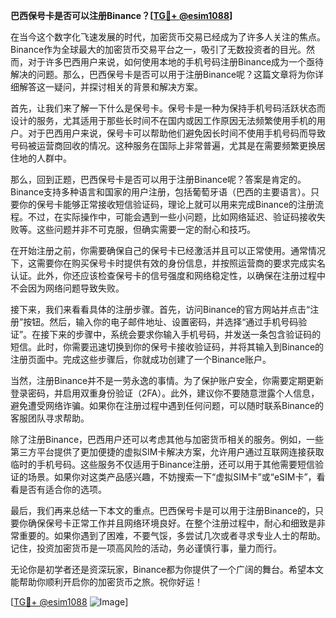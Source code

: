 **巴西保号卡是否可以注册Binance？[[TG💪+ @esim1088](https://t.me/s/esim1088)]**

在当今这个数字化飞速发展的时代，加密货币交易已经成为了许多人关注的焦点。Binance作为全球最大的加密货币交易平台之一，吸引了无数投资者的目光。然而，对于许多巴西用户来说，如何使用本地的手机号码注册Binance成为一个亟待解决的问题。那么，巴西保号卡是否可以用于注册Binance呢？这篇文章将为你详细解答这一疑问，并探讨相关的背景和解决方案。

首先，让我们来了解一下什么是保号卡。保号卡是一种为保持手机号码活跃状态而设计的服务，尤其适用于那些长时间不在国内或因工作原因无法频繁使用手机的用户。对于巴西用户来说，保号卡可以帮助他们避免因长时间不使用手机号码而导致号码被运营商回收的情况。这种服务在国际上非常普遍，尤其是在需要频繁更换居住地的人群中。

那么，回到正题，巴西保号卡是否可以用于注册Binance呢？答案是肯定的。Binance支持多种语言和国家的用户注册，包括葡萄牙语（巴西的主要语言）。只要你的保号卡能够正常接收短信验证码，理论上就可以用来完成Binance的注册流程。不过，在实际操作中，可能会遇到一些小问题，比如网络延迟、验证码接收失败等。这些问题并非不可克服，但确实需要一定的耐心和技巧。

在开始注册之前，你需要确保自己的保号卡已经激活并且可以正常使用。通常情况下，这需要你在购买保号卡时提供有效的身份信息，并按照运营商的要求完成实名认证。此外，你还应该检查保号卡的信号强度和网络稳定性，以确保在注册过程中不会因为网络问题导致失败。

接下来，我们来看看具体的注册步骤。首先，访问Binance的官方网站并点击“注册”按钮。然后，输入你的电子邮件地址、设置密码，并选择“通过手机号码验证”。在接下来的步骤中，系统会要求你输入手机号码，并发送一条包含验证码的短信。此时，你需要迅速切换到你的保号卡接收验证码，并将其输入到Binance的注册页面中。完成这些步骤后，你就成功创建了一个Binance账户。

当然，注册Binance并不是一劳永逸的事情。为了保护账户安全，你需要定期更新登录密码，并启用双重身份验证（2FA）。此外，建议你不要随意泄露个人信息，避免遭受网络诈骗。如果你在注册过程中遇到任何问题，可以随时联系Binance的客服团队寻求帮助。

除了注册Binance，巴西用户还可以考虑其他与加密货币相关的服务。例如，一些第三方平台提供了更加便捷的虚拟SIM卡解决方案，允许用户通过互联网连接获取临时的手机号码。这些服务不仅适用于Binance注册，还可以用于其他需要短信验证的场景。如果你对这类产品感兴趣，不妨搜索一下“虚拟SIM卡”或“eSIM卡”，看看是否有适合你的选项。

最后，我们再来总结一下本文的重点。巴西保号卡是可以用于注册Binance的，只要你确保保号卡正常工作并且网络环境良好。在整个注册过程中，耐心和细致是非常重要的。如果你遇到了困难，不要气馁，多尝试几次或者寻求专业人士的帮助。记住，投资加密货币是一项高风险的活动，务必谨慎行事，量力而行。

无论你是初学者还是资深玩家，Binance都为你提供了一个广阔的舞台。希望本文能帮助你顺利开启你的加密货币之旅。祝你好运！

[[TG💪+ @esim1088](https://t.me/s/esim1088) ![Image](https://i.postimg.cc/4NQfJmqS/Snipaste-2025-05-13-00-14-12.png)]
